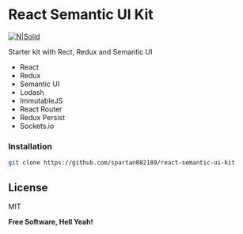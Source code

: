 # React Semantic UI Kit

[![N|Solid](/react-semantic-ui-kit/src/assets/images/demo.png)](https://nodesource.com/products/nsolid)

Starter kit with Rect, Redux and Semantic UI

  - React
  - Redux
  - Semantic UI
  - Lodash
  - ImmutableJS
  - React Router
  - Redux Persist
  - Sockets.io

### Installation
```sh
git clone https://github.com/spartan082189/react-semantic-ui-kit
```
License
----

MIT


**Free Software, Hell Yeah!**